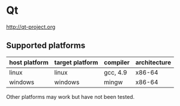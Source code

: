 Qt
==
http://qt-project.org


Supported platforms
-------------------

| host platform | target platform | compiler | architecture |
| ------------- | --------------- | -------- | ------------ |
| linux         | linux           | gcc, 4.9 | x86-64       |
| windows       | windows         | mingw    | x86-64       |

Other platforms may work but have not been tested.
